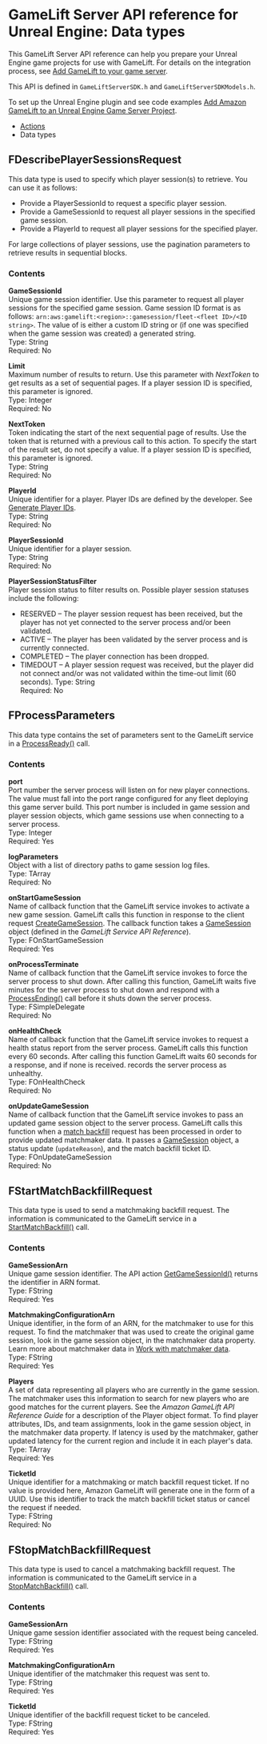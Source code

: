 # GameLift Server API reference for Unreal Engine: Data types<a name="integration-server-sdk-unreal-ref-datatypes"></a>

This GameLift Server API reference can help you prepare your Unreal Engine game projects for use with GameLift\. For details on the integration process, see [Add GameLift to your game server](gamelift-sdk-server-api.md)\.

This API is defined in `GameLiftServerSDK.h` and `GameLiftServerSDKModels.h`\.

To set up the Unreal Engine plugin and see code examples [Add Amazon GameLift to an Unreal Engine Game Server Project](integration-engines-setup-unreal.md)\.
+ [Actions](integration-server-sdk-unreal-ref-actions.md)
+ Data types

## FDescribePlayerSessionsRequest<a name="integration-server-sdk-unreal-ref-dataypes-playersessions"></a>

This data type is used to specify which player session\(s\) to retrieve\. You can use it as follows: 
+ Provide a PlayerSessionId to request a specific player session\.
+ Provide a GameSessionId to request all player sessions in the specified game session\.
+ Provide a PlayerId to request all player sessions for the specified player\.

For large collections of player sessions, use the pagination parameters to retrieve results in sequential blocks\.

### Contents<a name="integration-server-sdk-unreal-ref-dataypes-playersessions-contents"></a>

**GameSessionId**  
Unique game session identifier\. Use this parameter to request all player sessions for the specified game session\. Game session ID format is as follows: `arn:aws:gamelift:<region>::gamesession/fleet-<fleet ID>/<ID string>`\. The value of <ID string> is either a custom ID string or \(if one was specified when the game session was created\) a generated string\.   
Type: String  
Required: No

**Limit**  
Maximum number of results to return\. Use this parameter with *NextToken* to get results as a set of sequential pages\. If a player session ID is specified, this parameter is ignored\.  
Type: Integer  
Required: No

**NextToken**  
Token indicating the start of the next sequential page of results\. Use the token that is returned with a previous call to this action\. To specify the start of the result set, do not specify a value\. If a player session ID is specified, this parameter is ignored\.  
Type: String  
Required: No

**PlayerId**  
Unique identifier for a player\. Player IDs are defined by the developer\. See [Generate Player IDs](player-sessions-player-identifiers.md)\.  
Type: String  
Required: No

**PlayerSessionId**  
Unique identifier for a player session\.  
Type: String  
Required: No

**PlayerSessionStatusFilter**  
Player session status to filter results on\. Possible player session statuses include the following:  
+ RESERVED – The player session request has been received, but the player has not yet connected to the server process and/or been validated\.
+ ACTIVE – The player has been validated by the server process and is currently connected\.
+ COMPLETED – The player connection has been dropped\.
+ TIMEDOUT – A player session request was received, but the player did not connect and/or was not validated within the time\-out limit \(60 seconds\)\.
Type: String  
Required: No

## FProcessParameters<a name="integration-server-sdk-unreal-ref-dataypes-process"></a>

This data type contains the set of parameters sent to the GameLift service in a [ProcessReady\(\)](integration-server-sdk-unreal-ref-actions.md#integration-server-sdk-unreal-ref-processready) call\.

### Contents<a name="integration-server-sdk-unreal-ref-dataypes-process-contents"></a>

**port**  
Port number the server process will listen on for new player connections\. The value must fall into the port range configured for any fleet deploying this game server build\. This port number is included in game session and player session objects, which game sessions use when connecting to a server process\.   
Type: Integer   
Required: Yes

**logParameters**  
Object with a list of directory paths to game session log files\.   
Type: TArray<FString>  
Required: No

**onStartGameSession**  
Name of callback function that the GameLift service invokes to activate a new game session\. GameLift calls this function in response to the client request [CreateGameSession](https://docs.aws.amazon.com/gamelift/latest/apireference/API_CreateGameSession.html)\. The callback function takes a [GameSession](https://docs.aws.amazon.com/gamelift/latest/apireference/API_GameSession.html) object \(defined in the *GameLift Service API Reference*\)\.   
Type: FOnStartGameSession   
Required: Yes

**onProcessTerminate**  
Name of callback function that the GameLift service invokes to force the server process to shut down\. After calling this function, GameLift waits five minutes for the server process to shut down and respond with a [ProcessEnding\(\)](integration-server-sdk-unreal-ref-actions.md#integration-server-sdk-unreal-ref-processending) call before it shuts down the server process\.  
Type: FSimpleDelegate  
Required: No

**onHealthCheck**  
Name of callback function that the GameLift service invokes to request a health status report from the server process\. GameLift calls this function every 60 seconds\. After calling this function GameLift waits 60 seconds for a response, and if none is received\. records the server process as unhealthy\.  
Type: FOnHealthCheck  
Required: No

**onUpdateGameSession**  
Name of callback function that the GameLift service invokes to pass an updated game session object to the server process\. GameLift calls this function when a [ match backfill](https://docs.aws.amazon.com/gamelift/latest/flexmatchguide/match-backfill.html) request has been processed in order to provide updated matchmaker data\. It passes a [GameSession](https://docs.aws.amazon.com/gamelift/latest/apireference/API_GameSession.html) object, a status update \(`updateReason`\), and the match backfill ticket ID\.   
Type: FOnUpdateGameSession   
Required: No

## FStartMatchBackfillRequest<a name="integration-server-sdk-unreal-ref-dataypes-startmatchbackfillrequest"></a>

This data type is used to send a matchmaking backfill request\. The information is communicated to the GameLift service in a [StartMatchBackfill\(\)](integration-server-sdk-unreal-ref-actions.md#integration-server-sdk-unreal-ref-startmatchbackfill) call\.

### Contents<a name="integration-server-sdk-unreal-ref-dataypes-startbackfill-contents"></a>

**GameSessionArn**  
 Unique game session identifier\. The API action [GetGameSessionId\(\)](integration-server-sdk-unreal-ref-actions.md#integration-server-sdk-unreal-ref-getgamesessionid) returns the identifier in ARN format\.  
Type: FString  
Required: Yes

**MatchmakingConfigurationArn**  
Unique identifier, in the form of an ARN, for the matchmaker to use for this request\. To find the matchmaker that was used to create the original game session, look in the game session object, in the matchmaker data property\. Learn more about matchmaker data in [ Work with matchmaker data](https://docs.aws.amazon.com/gamelift/latest/flexmatchguide/match-server.html#match-server-data)\.   
Type: FString  
Required: Yes

**Players**  
A set of data representing all players who are currently in the game session\. The matchmaker uses this information to search for new players who are good matches for the current players\. See the *Amazon GameLift API Reference Guide* for a description of the Player object format\. To find player attributes, IDs, and team assignments, look in the game session object, in the matchmaker data property\. If latency is used by the matchmaker, gather updated latency for the current region and include it in each player's data\.   
Type: TArray[<FPlayer>](https://docs.aws.amazon.com/gamelift/latest/apireference/API_Player.html)  
Required: Yes

**TicketId**  
Unique identifier for a matchmaking or match backfill request ticket\. If no value is provided here, Amazon GameLift will generate one in the form of a UUID\. Use this identifier to track the match backfill ticket status or cancel the request if needed\.   
Type: FString  
Required: No

## FStopMatchBackfillRequest<a name="integration-server-sdk-unreal-ref-dataypes-stopmatchbackfillrequest"></a>

This data type is used to cancel a matchmaking backfill request\. The information is communicated to the GameLift service in a [StopMatchBackfill\(\)](integration-server-sdk-unreal-ref-actions.md#integration-server-sdk-unreal-ref-stopmatchbackfill) call\.

### Contents<a name="integration-server-sdk-unreal-ref-dataypes-stopbackfill-contents"></a>

**GameSessionArn**  
Unique game session identifier associated with the request being canceled\.   
Type: FString  
Required: Yes

**MatchmakingConfigurationArn**  
Unique identifier of the matchmaker this request was sent to\.   
Type: FString  
Required: Yes

**TicketId**  
Unique identifier of the backfill request ticket to be canceled\.  
Type: FString  
Required: Yes